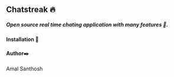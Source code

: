 ## Chatstreak :fire:

##### Open source real time chating application with many features :cake:.

#### Installation  :wrench:


#### Author:black_nib:
Amal Santhosh 
